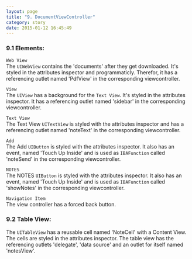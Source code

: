 ```yaml
---
layout: page
title: "9. DocumentViewController"
category: story
date: 2015-01-12 16:45:49
---
```


### 9.1 Elements:
`Web View`  
The `UIWebView` contains the 'documents' after they get downloaded. It's styled in the attributes inspector and programmaticly. Therefor, it has a referencing outlet named 'PdfView' in the corresponding viewcontroller.

`View`  
The `UIView` has a background for the `Text View`. It's styled in the attributes inspector. It has a referencing outlet named 'sidebar' in the corresponding viewcontroller.

`Text View`  
The Text View `UITextView` is styled with the attributes inspector and has a referencing outlet named 'noteText' in the corresponding viewcontroller.

`Add`  
The Add `UIButton` is styled with the attributes inspector. It also has an event, named 'Touch Up Inside' and is used as `IBAFunction` called 'noteSend' in the corresponding viewcontroller.

`NOTES`  
The NOTES `UIButton` is styled with the attributes inspector. It also has an event, named 'Touch Up Inside' and is used as `IBAFunction` called 'showNotes' in the corresponding viewcontroller.

`Navigation Item`  
The view controller has a forced back button.

### 9.2 Table View:
The `UITableView` has a reusable cell named 'NoteCell' with a Content View. The cells are styled in the attributes inspector. The table view has the referencing outlets 'delegate', 'data source' and an outlet for itself named 'notesView'.


